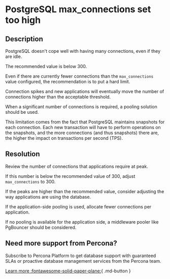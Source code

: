 # PostgreSQL max_connections set too high

## Description

PostgreSQL doesn't cope well with having many connections, even if they are idle. 

The recommended value is below 300.

Even if there are currently fewer connections than the `max_connections` value configured, the recommendation is to put a hard limit. 

Connection spikes and new applications will eventually move the number of connections higher than the acceptable threshold. 

When a significant number of connections is required, a pooling solution should be used.

This limitation comes from the fact that PostgreSQL maintains snapshots for each connection. Each new transaction will have to perform operations on the snapshots, and the more connections (and thus snapshots) there are, the higher the impact on transactions per second (TPS). 
 
## Resolution

Review the number of connections that applications require at peak. 

If this number is below the recommended value of 300, adjust `max_connections` to 300. 

If the peaks are higher than the recommended value, consider adjusting the way applications are using the database. 

If the application-side pooling is used, allocate fewer connections per application. 

If no pooling is available for the application side, a middleware pooler like PgBouncer should be considered.

## Need more support from Percona?
Subscribe to Percona Platform to get database support with guaranteed SLAs or proactive database management services from the Percona team.

[Learn more :fontawesome-solid-paper-plane:](https://per.co.na/subscribe){ .md-button }

